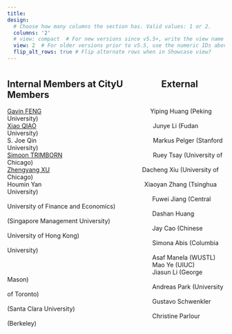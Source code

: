 ```yaml
---
title:
design:
  # Choose how many columns the section has. Valid values: 1 or 2.
  columns: '2'
  # view: compact  # For new versions since v5.5+, write the view name
  view: 2  # For older versions prior to v5.5, use the numeric IDs above
  flip_alt_rows: true # Flip alternate rows when in Showcase view?
---
```


# 
## Internal Members at CityU &emsp;&emsp;&emsp;&emsp;External Members<br>

[Gavin FENG](https://www.gavinfeng702.com/)&emsp;&emsp;&emsp;&emsp;&emsp;&emsp;&emsp;&emsp;&emsp;&emsp;&emsp;&emsp;&emsp;&emsp;&emsp;&emsp;&emsp;&emsp;Yiping Huang (Peking University) </font><br>
[Xiao QIAO](https://sites.google.com/site/xiaoqiao10/)&emsp;&emsp;&emsp;&emsp;&emsp;&emsp;&emsp;&emsp;&emsp;&emsp;&emsp;&emsp;&emsp;&emsp;&emsp;&emsp;&emsp;&emsp;&emsp; Junye Li (Fudan University)<br>
S. Joe Qin&emsp;&emsp;&emsp;&emsp;&emsp;&emsp;&emsp;&emsp;&emsp;&emsp;&emsp;&emsp;&emsp;&emsp;&emsp;&emsp;&emsp;&emsp;&emsp; Markus Pelger (Stanford University)<br>
[Simoon TRIMBORN](https://www.simontrimborn.de/)&emsp;&emsp;&emsp;&emsp;&emsp;&emsp;&emsp;&emsp;&emsp;&emsp;&emsp;&emsp;&emsp;&emsp;&emsp;Ruey Tsay (University of Chicago)<br>
[Zhengyang XU](https://sites.google.com/view/zhengyxu)&emsp;&emsp;&emsp;&emsp;&emsp;&emsp;&emsp;&emsp;&emsp;&emsp;&emsp;&emsp;&emsp;&emsp;&emsp; Dacheng Xiu (University of Chicago)<br>
Houmin Yan&emsp;&emsp;&emsp;&emsp;&emsp;&emsp;&emsp;&emsp;&emsp;&emsp;&emsp;&emsp;&emsp;&emsp;&emsp;&emsp;&emsp;Xiaoyan Zhang (Tsinghua University)<br>
&emsp;&emsp;&emsp;&emsp;&emsp;&emsp;&emsp;&emsp;&emsp;&emsp;&emsp;&emsp;&emsp;&emsp;&emsp;&emsp;&emsp;&emsp;&emsp;&emsp;&emsp;&emsp;&emsp;&emsp;Fuwei Jiang (Central University of Finance and Economics)<br>
&emsp;&emsp;&emsp;&emsp;&emsp;&emsp;&emsp;&emsp;&emsp;&emsp;&emsp;&emsp;&emsp;&emsp;&emsp;&emsp;&emsp;&emsp;&emsp;&emsp;&emsp;&emsp;&emsp;&emsp;Dashan Huang (Singapore Management University)<br>
&emsp;&emsp;&emsp;&emsp;&emsp;&emsp;&emsp;&emsp;&emsp;&emsp;&emsp;&emsp;&emsp;&emsp;&emsp;&emsp;&emsp;&emsp;&emsp;&emsp;&emsp;&emsp;&emsp;&emsp;Jay Cao (Chinese University of Hong Kong)<br>
&emsp;&emsp;&emsp;&emsp;&emsp;&emsp;&emsp;&emsp;&emsp;&emsp;&emsp;&emsp;&emsp;&emsp;&emsp;&emsp;&emsp;&emsp;&emsp;&emsp;&emsp;&emsp;&emsp;&emsp;Simona Abis (Columbia University)<br>
&emsp;&emsp;&emsp;&emsp;&emsp;&emsp;&emsp;&emsp;&emsp;&emsp;&emsp;&emsp;&emsp;&emsp;&emsp;&emsp;&emsp;&emsp;&emsp;&emsp;&emsp;&emsp;&emsp;&emsp;Asaf Manela (WUSTL)<br>
&emsp;&emsp;&emsp;&emsp;&emsp;&emsp;&emsp;&emsp;&emsp;&emsp;&emsp;&emsp;&emsp;&emsp;&emsp;&emsp;&emsp;&emsp;&emsp;&emsp;&emsp;&emsp;&emsp;&emsp;Mao Ye (UIUC)<br>
&emsp;&emsp;&emsp;&emsp;&emsp;&emsp;&emsp;&emsp;&emsp;&emsp;&emsp;&emsp;&emsp;&emsp;&emsp;&emsp;&emsp;&emsp;&emsp;&emsp;&emsp;&emsp;&emsp;&emsp;Jiasun Li (George Mason)<br>
&emsp;&emsp;&emsp;&emsp;&emsp;&emsp;&emsp;&emsp;&emsp;&emsp;&emsp;&emsp;&emsp;&emsp;&emsp;&emsp;&emsp;&emsp;&emsp;&emsp;&emsp;&emsp;&emsp;&emsp;Andreas Park (University of Toronto)<br>
&emsp;&emsp;&emsp;&emsp;&emsp;&emsp;&emsp;&emsp;&emsp;&emsp;&emsp;&emsp;&emsp;&emsp;&emsp;&emsp;&emsp;&emsp;&emsp;&emsp;&emsp;&emsp;&emsp;&emsp;Gustavo Schwenkler (Santa Clara University)<br>
&emsp;&emsp;&emsp;&emsp;&emsp;&emsp;&emsp;&emsp;&emsp;&emsp;&emsp;&emsp;&emsp;&emsp;&emsp;&emsp;&emsp;&emsp;&emsp;&emsp;&emsp;&emsp;&emsp;&emsp;Christine Parlour (Berkeley)<br>
